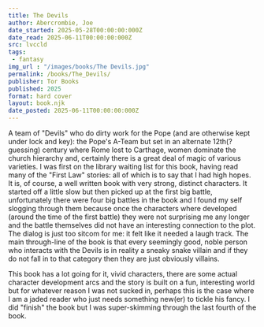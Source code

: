 ```yaml
---
title: The Devils
author: Abercrombie, Joe
date_started: 2025-05-28T00:00:00:000Z
date_read: 2025-06-11T00:00:00:000Z
src: lvccld
tags: 
 - fantasy 
img_url : "/images/books/The Devils.jpg"
permalink: /books/The_Devils/
publisher: Tor Books
published: 2025
format: hard cover
layout: book.njk
date_posted: 2025-06-11T00:00:00:000Z
---
```

A team of "Devils" who do dirty work for the Pope (and are otherwise kept under lock and key): the Pope's A-Team but set in an alternate 12th(? guessing) century where Rome lost to Carthage, women dominate the church hierarchy and, certainly there is a great deal of magic of various varieties.  I was first on the library waiting list for this book, having read many of the "First Law" stories: all of which is to say that I had high hopes.  It is, of course, a well written book with very strong, distinct characters. It started off a little slow but then picked up at the first big battle, unfortunately there were four big battles in the book and I found my self slogging through them because once the characters where developed (around the time of the first battle) they were not surprising me any longer and the battle themselves did not have an interesting connection to the plot.  The dialog is just too sitcom for me: it felt like it needed a laugh track.  The main through-line of the book is that every seemingly good, noble person who interacts with the Devils is in reality a sneaky snake villain and if they do not fall in to that category then they are just obviously villains.

This book has a lot going for it, vivid characters, there are some actual character development arcs and the story is built on a fun, interesting world but for whatever reason I was not sucked in, perhaps this is the case where I am a jaded reader who just needs something new(er) to tickle his fancy.  I did "finish" the book but I was super-skimming through the last fourth of the book.